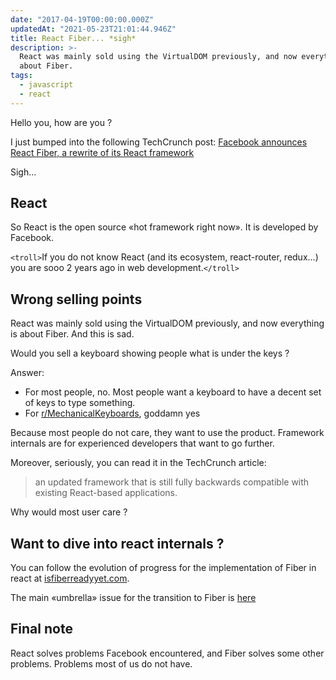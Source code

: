 ```yaml
---
date: "2017-04-19T00:00:00.000Z"
updatedAt: "2021-05-23T21:01:44.946Z"
title: React Fiber... *sigh*
description: >-
  React was mainly sold using the VirtualDOM previously, and now everything is
  about Fiber.
tags:
  - javascript
  - react
---
```


Hello you, how are you ?

I just bumped into the following TechCrunch post: [Facebook announces React Fiber, a rewrite of its React framework](https://techcrunch.com/2017/04/18/facebook-announces-react-fiber-a-rewrite-of-its-react-framework)

Sigh...

## React

So React is the open source «hot framework right now». It is developed by Facebook.

`<troll>`If you do not know React (and its ecosystem, react-router, redux...) you are sooo 2 years ago in web development.`</troll>`

## Wrong selling points

React was mainly sold using the VirtualDOM previously, and now everything is about Fiber. And this is sad.

Would you sell a keyboard showing people what is under the keys ?

Answer:

- For most people, no. Most people want a keyboard to have a decent set of keys to type something.
- For [r/MechanicalKeyboards](https://www.reddit.com/r/MechanicalKeyboards/), goddamn yes

Because most people do not care, they want to use the product. Framework internals are for experienced developers that want to go further.

Moreover, seriously, you can read it in the TechCrunch article:

> an updated framework that is still fully backwards compatible with existing React-based applications.

Why would most user care ?

## Want to dive into react internals ?

You can follow the evolution of progress for the implementation of Fiber in react at [isfiberreadyyet.com](http://isfiberreadyyet.com/).

The main «umbrella» issue for the transition to Fiber is [here](https://github.com/facebook/react/issues/8854)

## Final note

React solves problems Facebook encountered, and Fiber solves some other problems. Problems most of us do not have.
